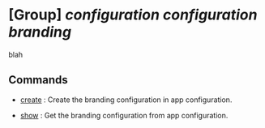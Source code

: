 # [Group] _configuration configuration branding_

blah

## Commands

- [create](/Commands/configuration/configuration/branding/_create.md)
: Create the branding configuration in app configuration.

- [show](/Commands/configuration/configuration/branding/_show.md)
: Get the branding configuration from app configuration.
